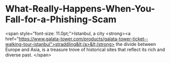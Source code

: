 # What-Really-Happens-When-You-Fall-for-a-Phishing-Scam
&lt;span style="font-size: 11.0pt;">Istanbul, a city &lt;strong>&lt;a href="https://www.galata-tower.com/products/galata-tower-ticket--walking-tour-istanbul">straddling&lt;/a>&lt;/strong> the divide between Europe and Asia, is a treasure trove of historical sites that reflect its rich and diverse past. &lt;/span>
